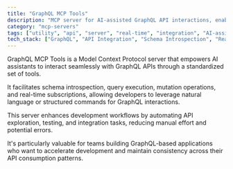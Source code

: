```yaml
---
title: "GraphQL MCP Tools"
description: "MCP server for AI-assisted GraphQL API interactions, enabling query execution, schema exploration, and data manipulation."
category: "mcp-servers"
tags: ["utility", "api", "server", "real-time", "integration", "AI-assisted", "GraphQL", "automation"]
tech_stack: ["GraphQL", "API Integration", "Schema Introspection", "Real-time Subscriptions", "Data Querying", "Natural Language Processing"]
---
```


GraphQL MCP Tools is a Model Context Protocol server that empowers AI assistants to interact seamlessly with GraphQL APIs through a standardized set of tools. 

It facilitates schema introspection, query execution, mutation operations, and real-time subscriptions, allowing developers to leverage natural language or structured commands for GraphQL interactions. 

This server enhances development workflows by automating API exploration, testing, and integration tasks, reducing manual effort and potential errors. 

It's particularly valuable for teams building GraphQL-based applications who want to accelerate development and maintain consistency across their API consumption patterns.